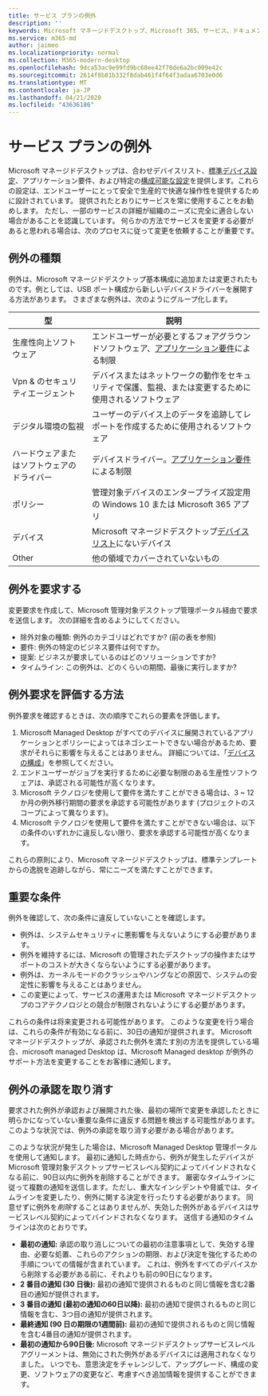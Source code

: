 ```yaml
---
title: サービス プランの例外
description: ''
keywords: Microsoft マネージドデスクトップ、Microsoft 365、サービス、ドキュメント
ms.service: m365-md
author: jaimeo
ms.localizationpriority: normal
ms.collection: M365-modern-desktop
ms.openlocfilehash: 9dca53ac9e99fd9bc68ee42f78de6a2bc009e42c
ms.sourcegitcommit: 2614f8b81b332f8dab461f4f64f3adaa6703e0d6
ms.translationtype: MT
ms.contentlocale: ja-JP
ms.lasthandoff: 04/21/2020
ms.locfileid: "43636186"
---
```

# <a name="exceptions-to-the-service-plan"></a>サービス プランの例外

Microsoft マネージドデスクトップは、合わせデバイスリスト、[標準デバイス設定](device-policies.md)、アプリケーション要件、および特定の[構成可能な設定](../working-with-managed-desktop/config-setting-overview.md)を提供します。これらの設定は、エンドユーザーにとって安全で生産的で快適な操作性を提供するために設計されています。 提供されたとおりにサービスを常に使用することをお勧めします。 ただし、一部のサービスの詳細が組織のニーズに完全に適合しない場合があることを認識しています。 何らかの方法でサービスを変更する必要があると思われる場合は、次のプロセスに従って変更を依頼することが重要です。
 
## <a name="types-of-exceptions"></a>例外の種類

例外は、Microsoft マネージドデスクトップ基本構成に追加または変更されたものです。例としては、USB ポート構成から新しいデバイスドライバーを展開する方法があります。 さまざまな例外は、次のようにグループ化します。

|型  |説明  |
|---------|---------|
|生産性向上ソフトウェア     |  エンドユーザーが必要とするフォアグラウンドソフトウェア、[アプリケーション要件](mmd-app-requirements.md)による制限       |
|Vpn & のセキュリティエージェント     |  デバイスまたはネットワークの動作をセキュリティで保護、監視、または変更するために使用されるソフトウェア       |
|デジタル環境の監視     |  ユーザーのデバイス上のデータを追跡してレポートを作成するために使用されるソフトウェア       |
|ハードウェアまたはソフトウェアのドライバー     |   デバイスドライバー。[アプリケーション要件](mmd-app-requirements.md)による制限      |
|ポリシー     | 管理対象デバイスのエンタープライズ設定用の Windows 10 または Microsoft 365 アプリ        |
|デバイス     | Microsoft マネージドデスクトップ[デバイスリスト](device-list.md)にないデバイス        |
|Other     |  他の領域でカバーされていないもの       |
 
## <a name="request-an-exception"></a>例外を要求する

変更要求を作成して、Microsoft 管理対象デスクトップ管理ポータル経由で要求を送信します。 次の詳細を含めるようにしてください。

-   除外対象の種類: 例外のカテゴリはどれですか? (前の表を参照)
-   要件: 例外の特定のビジネス要件は何ですか。
-   提案: ビジネスが要求しているのはどのソリューションですか?
-   タイムライン: この例外は、どのくらいの期間、最後に実行しますか? 

## <a name="how-we-assess-an-exception-request"></a>例外要求を評価する方法

例外要求を確認するときは、次の順序でこれらの要素を評価します。
 
1.  Microsoft Managed Desktop がすべてのデバイスに展開されているアプリケーションとポリシーによってはネゴシエートできない場合があるため、要求がそれらに影響を与えることはありません。 詳細については、「[デバイスの構成](device-policies.md)」を参照してください。
2.  エンドユーザーがジョブを実行するために必要な制限のある生産性ソフトウェアは、承認される可能性が高くなります。 
3.  Microsoft テクノロジを使用して要件を満たすことができる場合は、3 ~ 12 か月の例外移行期間の要求を承認する可能性があります (プロジェクトのスコープによって異なります)。
4.  Microsoft テクノロジを使用して要件を満たすことができない場合は、以下の条件のいずれかに違反しない限り、要求を承認する可能性が高くなります。  

これらの原則により、Microsoft マネージドデスクトップは、標準テンプレートからの逸脱を追跡しながら、常にニーズを満たすことができます。 

## <a name="key-conditions"></a>重要な条件

例外を確認して、次の条件に違反していないことを確認します。

-   例外は、システムセキュリティに悪影響を与えないようにする必要があります。 
-   例外を維持するには、Microsoft の管理されたデスクトップの操作またはサポートのコストが大きくならないようにする必要があります。
-   例外は、カーネルモードのクラッシュやハングなどの原因で、システムの安定性に影響を与えることはありません。
-   この変更によって、サービスの運用または Microsoft マネージドデスクトップのコアテクノロジとの競合が制限されないようにする必要があります。

これらの条件は将来変更される可能性があります。 このような変更を行う場合は、これらの条件が有効になる前に、30日の通知が提供されます。  Microsoft マネージドデスクトップが、承認された例外を満たす別の方法を提供している場合、microsoft managed Desktop は、Microsoft Managed desktop が例外のサポート方法を変更することをお客様に通知します。 

## <a name="revoking-approval-for-an-exception"></a>例外の承認を取り消す

要求された例外が承認および展開された後、最初の場所で変更を承認したときに明らかになっていない重要な条件に違反する問題を検出する可能性があります。 このような状況では、例外の承認を取り消す必要がある場合があります。
 
このような状況が発生した場合は、Microsoft Managed Desktop 管理ポータルを使用して通知します。 最初に通知した時点から、例外が発生したデバイスが Microsoft 管理対象デスクトップサービスレベル契約によってバインドされなくなる前に、90日以内に例外を削除することができます。 厳密なタイムラインに従って複数の通知を送信します。ただし、重大なインシデントや脅威では、タイムラインを変更したり、例外に関する決定を行ったりする必要があります。 同意せずに例外を*削除*することはありませんが、失効した例外があるデバイスはサービスレベル契約によってバインドされなくなります。 送信する通知のタイムラインは次のとおりです。

- **最初の通知:** 承認の取り消しについての最初の注意事項として、失効する理由、必要な処置、これらのアクションの期限、および決定を強化するための手順についての情報が含まれています。 これは、例外をすべてのデバイスから削除する必要がある前に、それよりも前の90日になります。 
- **2 番目の通知 (30 日後):** 最初の通知で提供されるものと同じ情報を含む2番目の通知が提供されます。 
- **3 番目の通知 (最初の通知の60日以降):** 最初の通知で提供されるものと同じ情報を含む、3つ目の通知が提供されます。 
- **最終通知 (90 日の期限の1週間前):** 最初の通知で提供されるものと同じ情報を含む4番目の通知が提供されます。
- **最初の通知から90日後:** Microsoft マネージドデスクトップサービスレベルアグリーメントは、無効にされた例外があるデバイスには適用されなくなりました。 いつでも、意思決定をチャレンジして、アップグレード、構成の変更、ソフトウェアの変更など、考慮すべき追加情報を提供することができます。 


